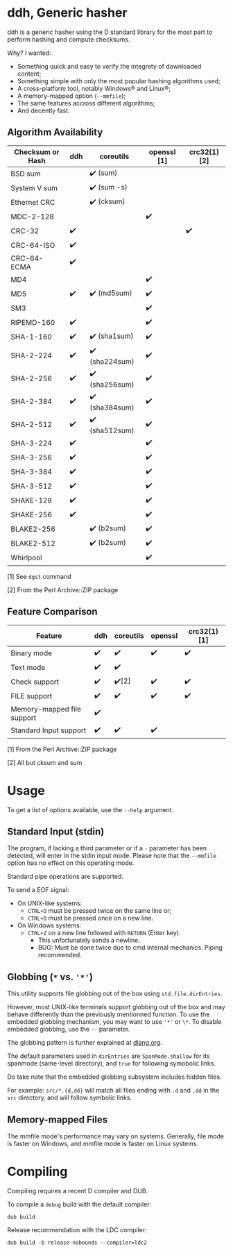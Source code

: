 # ddh, Generic hasher

ddh is a generic hasher using the D standard library for the most part to
perform hashing and compute checksums.

Why? I wanted:
- Something quick and easy to verify the integrety of downloaded content;
- Something simple with only the most popular hashing algorithms used;
- A cross-platform tool, notably Windows®️ and Linux®️;
- A memory-mapped option (`--mmfile`);
- The same features accross different algorithms;
- And decently fast.

## Algorithm Availability

| Checksum or Hash | ddh | coreutils | openssl [1] | crc32(1) [2] |
|---|---|---|---|---|
| BSD sum | | ✔️ (sum) | | |
| System V sum | | ✔️ (sum -s) | | |
| Ethernet CRC | | ✔️ (cksum) | | |
| MDC-2-128 | | | ✔️ | |
| CRC-32 | ✔️ | | | ✔️ |
| CRC-64-ISO | ✔️ | | |
| CRC-64-ECMA | ✔️ | | |
| MD4 | | | ✔️ | |
| MD5 | ✔️ | ✔️ (md5sum) | ✔️ | |
| SM3 | | | ✔️ | |
| RIPEMD-160 | ✔️ | | ✔️ | |
| SHA-1-160 | ✔️ | ✔️ (sha1sum) | ✔️ | |
| SHA-2-224 | ✔️ | ✔️ (sha224sum) | ✔️ | |
| SHA-2-256 | ✔️ | ✔️ (sha256sum) | ✔️ | |
| SHA-2-384 | ✔️ | ✔️ (sha384sum) | ✔️ | |
| SHA-2-512 | ✔️ | ✔️ (sha512sum) | ✔️ | |
| SHA-3-224 | ✔️ | | ✔️ | |
| SHA-3-256 | ✔️ | | ✔️ | |
| SHA-3-384 | ✔️ | | ✔️ | |
| SHA-3-512 | ✔️ | | ✔️ | |
| SHAKE-128 | ✔️ | | ✔️ | |
| SHAKE-256 | ✔️ | | ✔️ | |
| BLAKE2-256 | | ✔️ (b2sum) | ✔️ | |
| BLAKE2-512 | | ✔️ (b2sum) | ✔️ | |
| Whirlpool | | | ✔️ | |

[1] See `dgst` command

[2] From the Perl Archive::ZIP package

## Feature Comparison

| Feature | ddh | coreutils | openssl | crc32(1) [1] |
|---|---|---|---|---|
| Binary mode | ✔️ | ✔️ | ✔️ | ✔️ |
| Text mode | ✔️ | ✔️ | | |
| Check support | ✔️ | ✔️[2] | ✔️ | ✔️ |
| FILE support | ✔️ | ✔️ | ✔️ | ✔️ |
| Memory-mapped file support | ✔️ | | | |
| Standard Input support | ✔️ | ✔️ | ✔️ | |

[1] From the Perl Archive::ZIP package

[2] All but cksum and sum

# Usage

To get a list of options available, use the `--help` argument.

## Standard Input (stdin)

The program, if lacking a third parameter or if a `-` parameter has been
detected, will enter in the stdin input mode. Please note that the `--mmfile`
option has no effect on this operating mode.

Standard pipe operations are supported.

To send a EOF signal:
- On UNIX-like systems:
  - `CTRL+D` must be pressed twice on the same line or;
  - `CTRL+D` must be pressed once on a new line.
- On Windows systems:
  - `CTRL+Z` on a new line followed with `RETURN` (Enter key).
    - This unfortunately sends a newline.
    - BUG: Must be done twice due to cmd internal mechanics. Piping recommended.

## Globbing (`*` vs. `'*'`)

This utility supports file globbing out of the box using `std.file.dirEntries`.

However, most UNIX-like terminals support globbing out of the box and may
behave differently than the previously mentionned function. To use the embedded
globbing mechanism, you may want to use `'*'` or `\*`. To disable embedded
globbing, use the `--` parameter.

The globbing pattern is further explained at
[dlang.org](https://dlang.org/phobos/std_path.html#.globMatch).

The default parameters used in `dirEntries` are `SpanMode.shallow` for its
spanmode (same-level directory), and `true` for following symobolic links.

Do take note that the embedded globbing subsystem includes hidden files.

For example: `src/*.{d,dd}` will match all files ending with `.d`
and `.dd` in the `src` directory, and will follow symbolic links.

## Memory-mapped Files

The mmfile mode's performance may vary on systems. Generally, file mode is
faster on Windows, and mmfile mode is faster on Linux systems.

# Compiling

Compiling requires a recent D compiler and DUB.

To compile a `debug` build with the default compiler:
```
dub build
```

Release recommendation with the LDC compiler:
```
dub build -b release-nobounds --compiler=ldc2
```